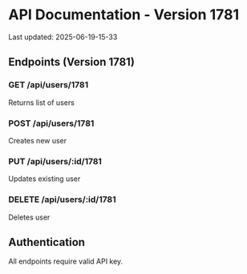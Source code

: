 # API Documentation - Version 1781
Last updated: 2025-06-19-15-33

## Endpoints (Version 1781)

### GET /api/users/1781
Returns list of users

### POST /api/users/1781
Creates new user

### PUT /api/users/:id/1781
Updates existing user

### DELETE /api/users/:id/1781
Deletes user

## Authentication
All endpoints require valid API key.
